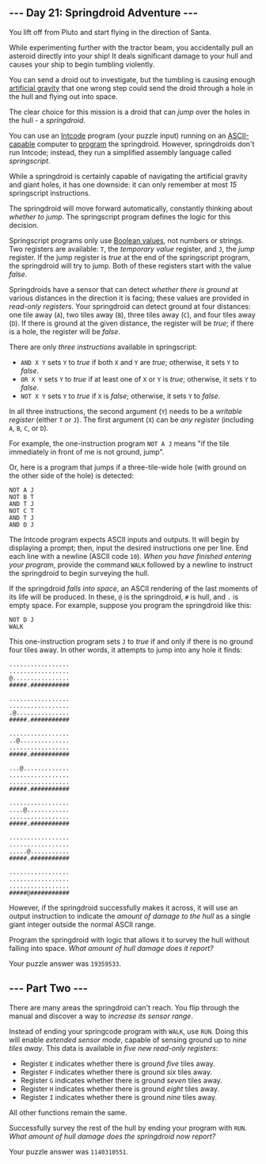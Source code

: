 \-\-\- Day 21: Springdroid Adventure ---
----------------------------------------

You lift off from Pluto and start flying in the direction of Santa.

While experimenting further with the tractor beam, you accidentally pull an asteroid directly into your ship! It deals significant damage to your hull and causes your ship to begin tumbling violently.

You can send a droid out to investigate, but the tumbling is causing enough [artificial gravity](https://en.wikipedia.org/wiki/Artificial_gravity) that one wrong step could send the droid through a hole in the hull and flying out into space.

The clear choice for this mission is a droid that can _jump_ over the holes in the hull - a _springdroid_.

You can use an [Intcode](9) program (your puzzle input) running on an [ASCII-capable](17) computer to [program](https://en.wikipedia.org/wiki/Programmable_read-only_memory) the springdroid. However, springdroids don't run Intcode; instead, they run a simplified assembly language called _springscript_.

While a springdroid is certainly capable of navigating the artificial gravity and giant holes, it has one downside: it can only remember at most _15_ springscript instructions.

The springdroid will move forward automatically, constantly thinking about _whether to jump_. The springscript program defines the logic for this decision.

Springscript programs only use [Boolean values](https://en.wikipedia.org/wiki/Boolean_data_type), not numbers or strings. Two registers are available: `T`, the _temporary value_ register, and `J`, the _jump_ register. If the jump register is _true_ at the end of the springscript program, the springdroid will try to jump. Both of these registers start with the value _false_.

Springdroids have a sensor that can detect _whether there is ground_ at various distances in the direction it is facing; these values are provided in _read-only registers_. Your springdroid can detect ground at four distances: one tile away (`A`), two tiles away (`B`), three tiles away (`C`), and four tiles away (`D`). If there is ground at the given distance, the register will be _true_; if there is a hole, the register will be _false_.

There are only _three instructions_ available in springscript:

* `AND X Y` sets `Y` to _true_ if both `X` and `Y` are _true_; otherwise, it sets `Y` to _false_.
* `OR X Y` sets `Y` to _true_ if at least one of `X` or `Y` is _true_; otherwise, it sets `Y` to _false_.
* `NOT X Y` sets `Y` to _true_ if `X` is _false_; otherwise, it sets `Y` to _false_.

In all three instructions, the second argument (`Y`) needs to be a _writable register_ (either `T` or `J`). The first argument (`X`) can be _any register_ (including `A`, `B`, `C`, or `D`).

For example, the one-instruction program `NOT A J` means "if the tile immediately in front of me is not ground, jump".

Or, here is a program that jumps if a three-tile-wide hole (with ground on the other side of the hole) is detected:

    NOT A J
    NOT B T
    AND T J
    NOT C T
    AND T J
    AND D J


The Intcode program expects ASCII inputs and outputs. It will begin by displaying a prompt; then, input the desired instructions one per line. End each line with a newline (ASCII code `10`). _When you have finished entering your program_, provide the command `WALK` followed by a newline to instruct the springdroid to begin surveying the hull.

If the springdroid _falls into space_, an ASCII rendering of the last moments of its life will be produced. In these, `@` is the springdroid, `#` is hull, and `.` is empty space. For example, suppose you program the springdroid like this:

    NOT D J
    WALK


This one-instruction program sets `J` to _true_ if and only if there is no ground four tiles away. In other words, it attempts to jump into any hole it finds:

    .................
    .................
    @................
    #####.###########
    
    .................
    .................
    .@...............
    #####.###########
    
    .................
    ..@..............
    .................
    #####.###########
    
    ...@.............
    .................
    .................
    #####.###########
    
    .................
    ....@............
    .................
    #####.###########
    
    .................
    .................
    .....@...........
    #####.###########
    
    .................
    .................
    .................
    #####@###########


However, if the springdroid successfully makes it across, it will use an output instruction to indicate the _amount of damage to the hull_ as a single giant integer outside the normal ASCII range.

Program the springdroid with logic that allows it to survey the hull without falling into space. _What amount of hull damage does it report?_

Your puzzle answer was `19359533`.

\-\-\- Part Two ---
-------------------

There are many areas the springdroid can't reach. You flip through the manual and discover a way to _increase its sensor range_.

Instead of ending your springcode program with `WALK`, use `RUN`. Doing this will enable _extended sensor mode_, capable of sensing ground up to _nine tiles away_. This data is available in _five new read-only registers_:

* Register `E` indicates whether there is ground _five_ tiles away.
* Register `F` indicates whether there is ground _six_ tiles away.
* Register `G` indicates whether there is ground _seven_ tiles away.
* Register `H` indicates whether there is ground _eight_ tiles away.
* Register `I` indicates whether there is ground _nine_ tiles away.

All other functions remain the same.

Successfully survey the rest of the hull by ending your program with `RUN`. _What amount of hull damage does the springdroid now report?_

Your puzzle answer was `1140310551`.